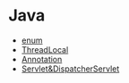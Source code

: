 # Java

- [enum](https://github.com/woorifisa-member/2023-CS-Study/blob/main/Java/enum.md)
- [ThreadLocal](https://github.com/woorifisa-member/2023-CS-Study/blob/main/Java/ThreadLocal.md)
- [Annotation](https://github.com/woorifisa-member/2023-CS-Study/blob/main/Java/Annotation.md)
- [Servlet&DispatcherServlet](https://github.com/woorifisa-member/2023-CS-Study/blob/main/Java/Servlet%26DispatcherServlet.md)
